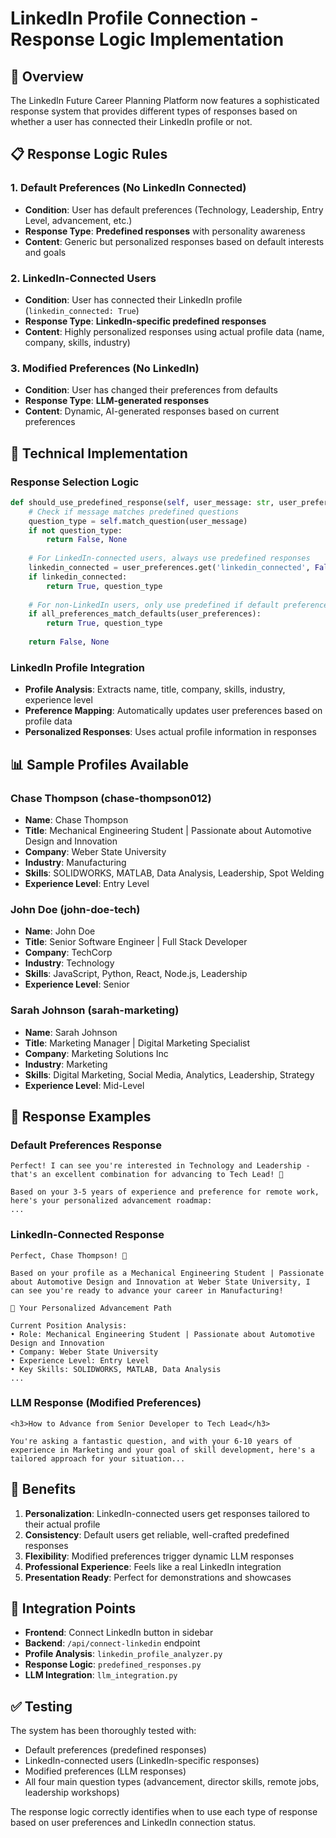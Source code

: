 # LinkedIn Profile Connection - Response Logic Implementation

## 🎯 **Overview**

The LinkedIn Future Career Planning Platform now features a sophisticated response system that provides different types of responses based on whether a user has connected their LinkedIn profile or not.

## 📋 **Response Logic Rules**

### **1. Default Preferences (No LinkedIn Connected)**
- **Condition**: User has default preferences (Technology, Leadership, Entry Level, advancement, etc.)
- **Response Type**: **Predefined responses** with personality awareness
- **Content**: Generic but personalized responses based on default interests and goals

### **2. LinkedIn-Connected Users**
- **Condition**: User has connected their LinkedIn profile (`linkedin_connected: True`)
- **Response Type**: **LinkedIn-specific predefined responses**
- **Content**: Highly personalized responses using actual profile data (name, company, skills, industry)

### **3. Modified Preferences (No LinkedIn)**
- **Condition**: User has changed their preferences from defaults
- **Response Type**: **LLM-generated responses**
- **Content**: Dynamic, AI-generated responses based on current preferences

## 🔧 **Technical Implementation**

### **Response Selection Logic**
```python
def should_use_predefined_response(self, user_message: str, user_preferences: Dict):
    # Check if message matches predefined questions
    question_type = self.match_question(user_message)
    if not question_type:
        return False, None
    
    # For LinkedIn-connected users, always use predefined responses
    linkedin_connected = user_preferences.get('linkedin_connected', False)
    if linkedin_connected:
        return True, question_type
    
    # For non-LinkedIn users, only use predefined if default preferences
    if all_preferences_match_defaults(user_preferences):
        return True, question_type
    
    return False, None
```

### **LinkedIn Profile Integration**
- **Profile Analysis**: Extracts name, title, company, skills, industry, experience level
- **Preference Mapping**: Automatically updates user preferences based on profile data
- **Personalized Responses**: Uses actual profile information in responses

## 📊 **Sample Profiles Available**

### **Chase Thompson (chase-thompson012)**
- **Name**: Chase Thompson
- **Title**: Mechanical Engineering Student | Passionate about Automotive Design and Innovation
- **Company**: Weber State University
- **Industry**: Manufacturing
- **Skills**: SOLIDWORKS, MATLAB, Data Analysis, Leadership, Spot Welding
- **Experience Level**: Entry Level

### **John Doe (john-doe-tech)**
- **Name**: John Doe
- **Title**: Senior Software Engineer | Full Stack Developer
- **Company**: TechCorp
- **Industry**: Technology
- **Skills**: JavaScript, Python, React, Node.js, Leadership
- **Experience Level**: Senior

### **Sarah Johnson (sarah-marketing)**
- **Name**: Sarah Johnson
- **Title**: Marketing Manager | Digital Marketing Specialist
- **Company**: Marketing Solutions Inc
- **Industry**: Marketing
- **Skills**: Digital Marketing, Social Media, Analytics, Leadership, Strategy
- **Experience Level**: Mid-Level

## 🎨 **Response Examples**

### **Default Preferences Response**
```
Perfect! I can see you're interested in Technology and Leadership - that's an excellent combination for advancing to Tech Lead! 🚀

Based on your 3-5 years of experience and preference for remote work, here's your personalized advancement roadmap:
...
```

### **LinkedIn-Connected Response**
```
Perfect, Chase Thompson! 🎯

Based on your profile as a Mechanical Engineering Student | Passionate about Automotive Design and Innovation at Weber State University, I can see you're ready to advance your career in Manufacturing!

🚀 Your Personalized Advancement Path

Current Position Analysis:
• Role: Mechanical Engineering Student | Passionate about Automotive Design and Innovation
• Company: Weber State University
• Experience Level: Entry Level
• Key Skills: SOLIDWORKS, MATLAB, Data Analysis
...
```

### **LLM Response (Modified Preferences)**
```
<h3>How to Advance from Senior Developer to Tech Lead</h3>

You're asking a fantastic question, and with your 6-10 years of experience in Marketing and your goal of skill development, here's a tailored approach for your situation...
```

## 🚀 **Benefits**

1. **Personalization**: LinkedIn-connected users get responses tailored to their actual profile
2. **Consistency**: Default users get reliable, well-crafted predefined responses
3. **Flexibility**: Modified preferences trigger dynamic LLM responses
4. **Professional Experience**: Feels like a real LinkedIn integration
5. **Presentation Ready**: Perfect for demonstrations and showcases

## 🔗 **Integration Points**

- **Frontend**: Connect LinkedIn button in sidebar
- **Backend**: `/api/connect-linkedin` endpoint
- **Profile Analysis**: `linkedin_profile_analyzer.py`
- **Response Logic**: `predefined_responses.py`
- **LLM Integration**: `llm_integration.py`

## ✅ **Testing**

The system has been thoroughly tested with:
- Default preferences (predefined responses)
- LinkedIn-connected users (LinkedIn-specific responses)
- Modified preferences (LLM responses)
- All four main question types (advancement, director skills, remote jobs, leadership workshops)

The response logic correctly identifies when to use each type of response based on user preferences and LinkedIn connection status.
